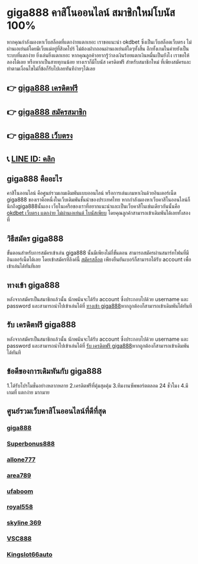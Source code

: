 # giga888 คาสิโนออนไลน์ สมาชิกใหม่โบนัส 100%

หากคุณกำลังมองหาเว็บสล็อตที่แตกง่ายแตกเยอะ เราขอแนะนำ okdbet ซึ่งเป็นเว็บสล็อตเว็บตรง ไม่ผ่านเอเย่นต์โดยมีเว็บแม่อยู่ที่สิงคโปร์ ไม่ต้องฝากถอนผ่านเอเย่นต์ใดๆทั้งสิ้น
อีกทั้งเกมในค่ายยังเป็นระบบที่แตกง่าย ยิ่งเล่นยิ่งแตกเยอะ หากคุณลูกค้าอยากรู้ว่าลงเงินร้อยแตกเงินหมื่นเป็นยังไง เราขอให้ลองได้เลย
หรือหากเป็นสายทุกนน้อย ทางเราก็มีโบนัส เครดิตฟรี สำหรับสมาชิกใหม่ ที่เพียงสมัครและทำตามเงื่อนไขไม่กี่ข้อก็รับไปเลยทันทีง่ายๆได้เลย

## 👉 [giga888 เครดิตฟรี](https://www.lucy911.com/giga888/)
## 👉 [giga888 สมัครสมาชิก](https://www.lucy911.com/giga888/)
## 👉 [giga888 เว็บตรง](https://www.lucy911.com/giga888/)
## 📞 [LINE ID: คลิก](https://line.me/R/ti/p/%40wkm0152d)

## giga888 คืออะไร

คาสิโนออนไลน์ คือศูนย์รวมเกมเดิมพันแบบออนไลน์ หรือการเล่นเกมหาเงินด้วยอินเตอร์เน็ต giga888 ของเราคือหนึ่งในเว็บเดิมพันชั้นนำของประเทศไทย หากกำลังมองหาเว็บคาสิโนออนไลน์ก็นึกถึงgiga888นั้นเอง
เว็บในเครือของเราที่อยากแนะนำและเป็นเว็บคาสิโนเช่นเดียวกันนั้นคือ [okdbet เว็บตรง แตกง่าย ไม่ผ่านเอเย่นต์ โบนัสเพียบ](https://atom.io/themes/okdbet911) โดยคุณลูกค้าสามารถเข้าเดิมพันได้เลยทั้งสองที่

## วิธีสมัคร giga888

ขั้นตอนสำหรับการสมัครเข้าเล่น giga888 นั้นมีเพียงไม่กี่ขั้นตอน สามารถสมัครผ่านสมาร์ทโฟนที่มีอินเตอร์เน็ตได้เลย โดยเข้าสมัครที่ลิงค์นี้
[สมัครสล็อต](https://www.lucy911.com/%e0%b8%aa%e0%b8%a1%e0%b8%b1%e0%b8%84%e0%b8%a3%e0%b8%aa%e0%b8%a5%e0%b9%87%e0%b8%ad%e0%b8%95/) เพียงยืนยันเบอร์ก็สามารถได้รับ account เพื่อเข้าเล่นได้ทันทีเลย


## ทางเข้า giga888

หลังจากสมัครเป็นสมาชิกแล้วนั้น นักพนันจะได้รับ account ซึ่งประกอบไปด้วย username และ password และสามารถนำไปเข้าเล่นได้ที่
[ทางเข้า giga888](https://www.lucy911.com/%e0%b8%97%e0%b8%b2%e0%b8%87%e0%b9%80%e0%b8%82%e0%b9%89%e0%b8%b2/)หากถูกต้องก็สามารถเข้าเดิมพันได้ทันที

## รับ เครดิตฟรี giga888

หลังจากสมัครเป็นสมาชิกแล้วนั้น นักพนันจะได้รับ account ซึ่งประกอบไปด้วย username และ password และสามารถนำไปเข้าเล่นได้ที่
[รับ เครดิตฟรี giga888](https://www.lucy911.com/ambbet-credit-free/)หากถูกต้องก็สามารถเข้าเดิมพันได้ทันที


## ข้อดีของการเดิมพันกับ giga888

1.ได้รับโปรโมชั่นอย่างหลากหลาย
2.เครดิตฟรีที่คุ้มสุดคุ้ม
3.ทีมงานซัพพอร์ตตลอด 24 ชั่วโมง
4.มีเกมที่ แตกง่าย มากมาย



## ศูนย์รวมเว็บคาสิโนออนไลน์ที่ดีที่สุด

### [giga888](https://www.lucy911.com/giga888/)
### [Superbonus888](https://www.lucy911.com/superbonus888/)
### [allone777](https://www.lucy911.com/allone777/)
### [area789](https://www.lucy911.com/area789/)
### [ufaboom](https://www.lucy911.com/ufaboom/)
### [royal558](https://www.lucy911.com/royal558/)
### [skyline 369](https://www.lucy911.com/skyline369/)
### [VSC888](https://www.lucy911.com/vsc888/)
### [Kingslot66auto](https://www.lucy911.com/kingslot66auto/)

